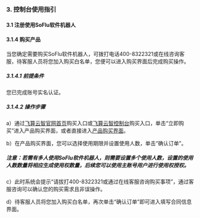 ### 3. 控制台使用指引

#### 3.1 注册使用SoFlu软件机器人

#### 3.1.4 购买产品

当您确定需要购买SoFlu软件机器人，可拨打电话400-8322321或在线咨询客服，待客服人员将您加入购买白名单，您便可以进入购买界面后完成购买操作。

##### 3.1.4.1 前提条件

您已完成账号实名认证。

##### 3.1.4.2 操作步骤

a）通过[飞算云智官网首页](https://www.feisuanyz.com/)购买入口或[飞算云智控制台](https://user.feisuanyz.com/home)购买入口，单击“立即购买”进入产品购买界面，或者直接进入[产品购买界面](https://www.feisuanyz.com/purchase/chooseProduct/?orderType=1&productId=5f8df152dc018d0008854d55)。

b）在产品购买界面，您可以选择使用期限并设置使用人数，单击“确认订单”。

##### 注意：若需有多人使用SoFlu软件机器人，则需要设置多个使用人数，设置的使用人数数量将相应生成使用权数量，后续您可以使用主账号用户进行使用权授权。

c）此时系统会提示“请拔打400-8322321或通过在线客服咨询购买事项”，通过客服咨询可以确认您的购买需求且非误操作。

d）待客服人员将您加入购买白名单，再次单击“确认订单”即可进入填写合同信息界面。
